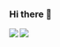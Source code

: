 ### Hi there 👋

<a href="https://github.com/anuraghazra/github-readme-stats">
  <img align="left" src="https://github-readme-stats.vercel.app/api?username=NaotoNakamura&count_private=true&show_icons=true" />
</a>
<a href="https://github.com/NaotoNakamura/github-readme-stats">
  <img align="left" src="https://github-readme-stats.vercel.app/api/top-langs/?username=NaotoNakamura" />
</a>

